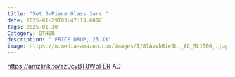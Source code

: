```yaml
---
title: "Set 3-Piece Glass Jars "
date: 2025-01-29T03:47:13.608Z
tags: 2025-01-30
Category: OTHER
description: " PRICE DROP, 25.XX"
image: https://m.media-amazon.com/images/I/81AvvhBie5L._AC_SL1500_.jpg
---
```

https://amzlink.to/az0cyBT8WbFER   AD